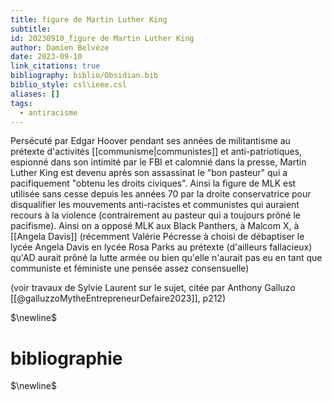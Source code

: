 ```yaml
---
title: figure de Martin Luther King
subtitle: 
id: 20230910_figure de Martin Luther King
author: Damien Belvèze
date: 2023-09-10
link_citations: true
bibliography: biblio/Obsidian.bib
biblio_style: csl\ieee.csl
aliases: []
tags:
  - antiracisme
---
```

Persécuté par Edgar Hoover pendant ses années de militantisme au prétexte d'activités [[communisme|communistes]] et anti-patriotiques, espionné dans son intimité par le FBI et calomnié dans la presse, Martin Luther King est devenu après son assassinat le "bon pasteur" qui a pacifiquement "obtenu les droits civiques". Ainsi la figure de MLK est utilisée sans cesse depuis les années 70 par la droite conservatrice pour disqualifier les mouvements anti-racistes et communistes qui auraient recours à la violence (contrairement au pasteur qui a toujours prôné le pacifisme). Ainsi on a opposé MLK aux Black Panthers, à Malcom X, à [[Angela Davis]] (récemment Valérie Pécresse à choisi de débaptiser le lycée Angela Davis en lycée Rosa Parks au prétexte (d'ailleurs fallacieux) qu'AD aurait prôné la lutte armée ou bien qu'elle n'aurait pas eu en tant que communiste et féministe une pensée assez consensuelle)

(voir travaux de Sylvie Laurent sur le sujet, citée par Anthony Galluzo [[@galluzzoMytheEntrepreneurDefaire2023]], p212)



$\newline$
# bibliographie
$\newline$






